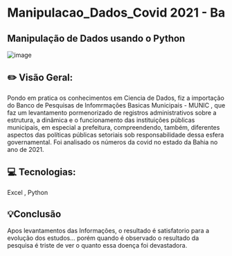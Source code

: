 # Manipulacao_Dados_Covid 2021 - Ba

<h2> Manipulação de Dados usando o Python</h2>

![image](https://github.com/Lipao4p/Manipula-o_dados_Covid/assets/101216130/f8958720-9af8-4375-be20-d2054cd1ee03)


<h2>✏️ Visão Geral:</h2>
Pondo em pratica os conhecimentos em Ciencia de Dados, fiz a importação do Banco de Pesquisas de Infomrmações Basicas Municipais -  MUNIC , que faz um levantamento pormenorizado de registros administrativos sobre a estrutura, a dinâmica e o funcionamento das instituições públicas municipais, em especial a prefeitura, compreendendo, também, diferentes aspectos das políticas públicas setoriais sob responsabilidade dessa esfera governamental.
Foi analisado os números da covid no estado da Bahia no ano de 2021.

<h2>💻 Tecnologias:</h2>
Excel , Python

<h2>💡Conclusão</h2>

Apos levantamentos das Informações, o resultado é satisfatorio para a evolução dos estudos... porém quando é observado o resultado da pesquisa é triste de ver o quanto essa doença foi devastadora.
